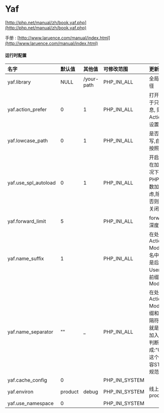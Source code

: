 # Yaf

[http://php.net/manual/zh/book.yaf.php](http://php.net/manual/zh/book.yaf.php)

手册 : [http://www.laruence.com/manual/index.html](http://www.laruence.com/manual/index.html)

#### 运行时配置

| 名字 | 默认值 | 其他值 | 可修改范围 | 更新记录 |
| :--- | :--- | :--- | :--- | :--- |
| yaf.library | NULL | /your-path | PHP\_INI\_ALL | 全局类库的目录路径 |
| yaf.action\_prefer | 0 | 1 | PHP\_INI\_ALL | 打开的情况下,对于只有一段路由信息, 则优先设置Action, 否则优先设置Controller |
| yaf.lowcase\_path | 0 | 1 | PHP\_INI\_ALL | 是否忽略路径大小写,自动加载路径按照小写来对待 |
| yaf.use\_spl\_autoload | 0 | 1 | PHP\_INI\_ALL | 开启的情况下,Yaf在加载不成功的情况下,会继续让PHP的自动加载函数加载,从性能考虑,除非特殊情况,否则保持这个选项关闭 |
| yaf.forward\_limit | 5 |  | PHP\_INI\_ALL | forward最大嵌套深度 |
| yaf.name\_suffix | 1 |  | PHP\_INI\_ALL | 在处理Controller, Action, Plugin, Model的时候, 类名中关键信息是否是后缀式,比如UserModel,而在前缀模式下则是ModelUser |
| yaf.name\_separator | "" | \_ | PHP\_INI\_ALL | 在处理Controller, Action, Plugin, Model的时候, 前缀和名字之间的分隔符,默认为空,也就是UserPlugin,加入设置为"\_",则判断的依据就会变成:"User\_Plugin",这个主要是为了兼容ST已有的命名规范 |
| yaf.cache\_config | 0 |  | PHP\_INI\_SYSTEM |  |
| yaf.environ | product | debug | PHP\_INI\_SYSTEM | 线上产品设置为product |
| yaf.use\_namespace | 0 |  | PHP\_INI\_SYSTEM |  |



